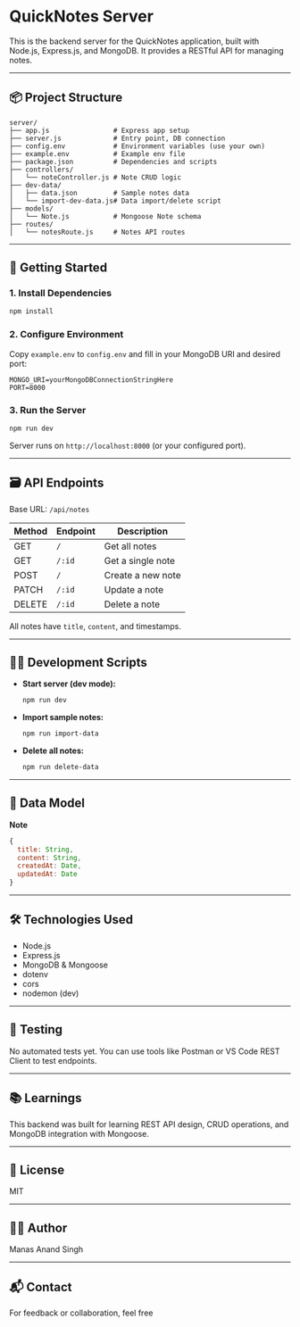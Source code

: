 # QuickNotes Server

This is the backend server for the QuickNotes application, built with Node.js, Express.js, and MongoDB. It provides a RESTful API for managing notes.

---

## 📦 Project Structure

```
server/
├── app.js                # Express app setup
├── server.js             # Entry point, DB connection
├── config.env            # Environment variables (use your own)
├── example.env           # Example env file
├── package.json          # Dependencies and scripts
├── controllers/
│   └── noteController.js # Note CRUD logic
├── dev-data/
│   ├── data.json         # Sample notes data
│   └── import-dev-data.js# Data import/delete script
├── models/
│   └── Note.js           # Mongoose Note schema
├── routes/
│   └── notesRoute.js     # Notes API routes
```

---

## 🚀 Getting Started

### 1. Install Dependencies

```sh
npm install
```

### 2. Configure Environment

Copy `example.env` to `config.env` and fill in your MongoDB URI and desired port:

```
MONGO_URI=yourMongoDBConnectionStringHere
PORT=8000
```

### 3. Run the Server

```sh
npm run dev
```

Server runs on `http://localhost:8000` (or your configured port).

---

## 🗃️ API Endpoints

Base URL: `/api/notes`

| Method | Endpoint | Description       |
| ------ | -------- | ----------------- |
| GET    | `/`      | Get all notes     |
| GET    | `/:id`   | Get a single note |
| POST   | `/`      | Create a new note |
| PATCH  | `/:id`   | Update a note     |
| DELETE | `/:id`   | Delete a note     |

All notes have `title`, `content`, and timestamps.

---

## 🧑‍💻 Development Scripts

- **Start server (dev mode):**
  ```sh
  npm run dev
  ```
- **Import sample notes:**
  ```sh
  npm run import-data
  ```
- **Delete all notes:**
  ```sh
  npm run delete-data
  ```

---

## 📝 Data Model

**Note**

```js
{
  title: String,
  content: String,
  createdAt: Date,
  updatedAt: Date
}
```

---

## 🛠️ Technologies Used

- Node.js
- Express.js
- MongoDB & Mongoose
- dotenv
- cors
- nodemon (dev)

---

## 🧪 Testing

No automated tests yet. You can use tools like Postman or VS Code REST Client to test endpoints.

---

## 📚 Learnings

This backend was built for learning REST API design, CRUD operations, and MongoDB integration with Mongoose.

---

## 📄 License

MIT

---

## 🙋‍♂️ Author

Manas Anand Singh

---

## 📬 Contact

For feedback or collaboration, feel free

